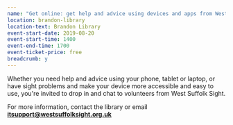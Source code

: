 ```yaml
---
name: "Get online: get help and advice using devices and apps from West Suffolk Sight"
location: brandon-library
location-text: Brandon Library
event-start-date: 2019-08-20
event-start-time: 1400
event-end-time: 1700
event-ticket-price: free
breadcrumb: y
---
```


Whether you need help and advice using your phone, tablet or laptop, or have sight problems and make your device more accessible and easy to use, you're invited to drop in and chat to volunteers from West Suffolk Sight.

For more information, contact the library or email **itsupport@westsuffolksight.org.uk**
